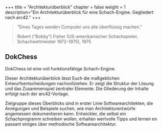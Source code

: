 +++
title = "Architekturüberblick"
chapter = false
weight = 1
description="Ein Architekturüberblick für eine Schach-Engine. Gegliedert nach arc42."
+++

> "Eines Tages werden Computer uns alle überflüssig machen."
>
> Robert (“Bobby”) Fisher (US-amerikanischer Schachspieler, Schachweltmeister 1972–1975), 1975

## DokChess

DokChess ist eine voll funktionsfähige Schach-Engine.

Dieser Architekturüberblick lässt Euch die maßgeblichen Entwurfsentscheidungen nachvollziehen.
Er zeigt die Struktur der Lösung und das Zusammenspiel zentraler Elemente.
Die Gliederung der Inhalte erfolgt nach der arc42-Vorlage.

Zielgruppe dieses Überblicks sind in erster Linie Softwarearchitekten, die Anregungen und Beispiele suchen, wie man Architekturentwürfe angemessen dokumentieren kann.
Entwickler, die selbst ein Schachprogramm schreiben wollen, erhalten wertvolle Tipps und lernen en passant einiges über methodische Softwarearchitektur.
